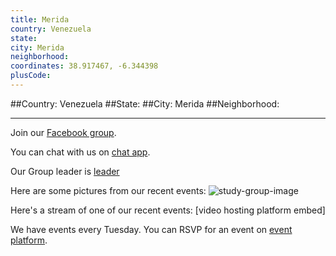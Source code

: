 ```yaml
---
title: Merida
country: Venezuela
state: 
city: Merida
neighborhood: 
coordinates: 38.917467, -6.344398
plusCode:
---
```


##Country: Venezuela
##State: 
##City: Merida
##Neighborhood: 
*****
Join our [Facebook group](https://www.facebook.com/groups/free.code.camp.merida.venezuela).

You can chat with us on [chat app]().

Our Group leader is [leader]()

Here are some pictures from our recent events:
![study-group-image]()

Here's a stream of one of our recent events:
[video hosting platform embed]

We have events every Tuesday. You can RSVP for an event on [event platform]().
